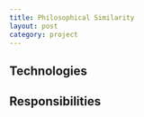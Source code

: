 ```yaml
---
title: Philosophical Similarity
layout: post
category: project
---
```


## Technologies

## Responsibilities

